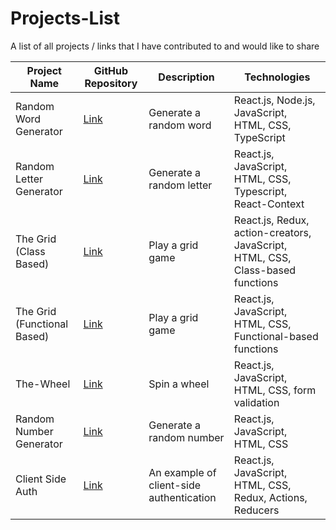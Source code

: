# Projects-List
A list of all projects / links that I have contributed to and would like to share


| Project Name                   | GitHub Repository                                           | Description                 | Technologies                 |
|--------------------------------|-------------------------------------------------------------|-----------------------------|------------------------------|
| Random Word Generator       | [Link](https://github.com/TylrPopcorn/Random-Word-Generator) | Generate a random word      |  React.js, Node.js, JavaScript, HTML, CSS, TypeScript
| Random Letter Generator     | [Link](https://github.com/TylrPopcorn/Random-Letter-Generator) | Generate a random letter    |   React.js, JavaScript, HTML, CSS, Typescript, React-Context
| The Grid (Class Based)        | [Link](https://github.com/TylrPopcorn/The-Grid-Class-Based-) | Play a grid game      |   React.js, Redux, action-creators, JavaScript, HTML, CSS, Class-based functions
| The Grid (Functional Based)        | [Link](https://github.com/TylrPopcorn/The-Grid-Functional-based-) | Play a grid game      |   React.js, JavaScript, HTML, CSS, Functional-based functions
| The-Wheel       | [Link](https://github.com/TylrPopcorn/The-Wheel) | Spin a wheel    |   React.js, JavaScript, HTML, CSS, form validation
| Random Number Generator     | [Link](https://github.com/TylrPopcorn/Random-Number-Generator) | Generate a random number    |   React.js, JavaScript, HTML, CSS
| Client Side Auth     | [Link](https://github.com/TylrPopcorn/Client-Side-Auth) | An example of client-side authentication    |   React.js, JavaScript, HTML, CSS, Redux, Actions, Reducers

